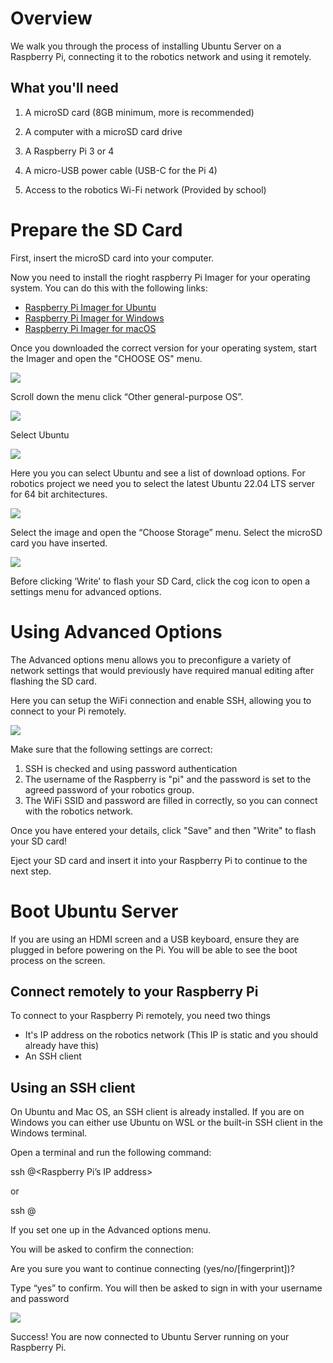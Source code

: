 # Overview

We walk you through the process of installing Ubuntu Server on a Raspberry Pi, connecting it to the robotics network and using it remotely.

## What you'll need

1. A microSD card (8GB minimum, more is recommended)

2. A computer with a microSD card drive

3. A Raspberry Pi 3 or 4

4. A micro-USB power cable (USB-C for the Pi 4)

5. Access to the robotics Wi-Fi network (Provided by school)

# Prepare the SD Card

First, insert the microSD card into your computer.

Now you need to install the rioght raspberry Pi Imager for your operating system. You can do this with the following links:

- [Raspberry Pi Imager for Ubuntu](https://downloads.raspberrypi.org/imager/imager_latest_amd64.deb)
- [Raspberry Pi Imager for Windows](https://downloads.raspberrypi.org/imager/imager_latest.exe)
- [Raspberry Pi Imager for macOS](https://downloads.raspberrypi.org/imager/imager_latest.dmg)

Once you downloaded the correct version for your operating system, start the Imager and open the "CHOOSE OS" menu.

![](_media/1.png)

Scroll down the menu click “Other general-purpose OS”.

![](_media/2.png)

Select Ubuntu

![](_media/3.png)

Here you you can select Ubuntu and see a list of download options. For robotics project we need you to select the latest Ubuntu 22.04 LTS server for 64 bit architectures.

![](_media/4.png)

Select the image and open the “Choose Storage” menu. Select the microSD card you have inserted.

![](_media/4.png)

Before clicking ‘Write’ to flash your SD Card, click the cog icon to open a settings menu for advanced options.

# Using Advanced Options

The Advanced options menu allows you to preconfigure a variety of network settings that would previously have required manual editing after flashing the SD card.

Here you can setup the WiFi connection and enable SSH, allowing you to connect to your Pi remotely.

![](_media/6.png)

Make sure that the following settings are correct:

1. SSH is checked and using password authentication
2. The username of the Raspberry is "pi" and the password is set to the agreed password of your robotics group.
3. The WiFi SSID and password are filled in correctly, so you can connect with the robotics network.

Once you have entered your details, click "Save" and then "Write" to flash your SD card!

Eject your SD card and insert it into your Raspberry Pi to continue to the next step.

# Boot Ubuntu Server

If you are using an HDMI screen and a USB keyboard, ensure they are plugged in before powering on the Pi. You will be able to see the boot process on the screen.

## Connect remotely to your Raspberry Pi

To connect to your Raspberry Pi remotely, you need two things

- It's IP address on the robotics network (This IP is static and you should already have this)
- An SSH client

## Using an SSH client

On Ubuntu and Mac OS, an SSH client is already installed. If you are on Windows you can either use Ubuntu on WSL or the built-in SSH client in the Windows terminal.

Open a terminal and run the following command:

ssh <username>@<Raspberry Pi’s IP address>

or

ssh <username>@<hostname>

If you set one up in the Advanced options menu.

You will be asked to confirm the connection:

Are you sure you want to continue connecting (yes/no/[fingerprint])?

Type “yes” to confirm. You will then be asked to sign in with your username and password

![](_media/7.png)

Success! You are now connected to Ubuntu Server running on your Raspberry Pi.